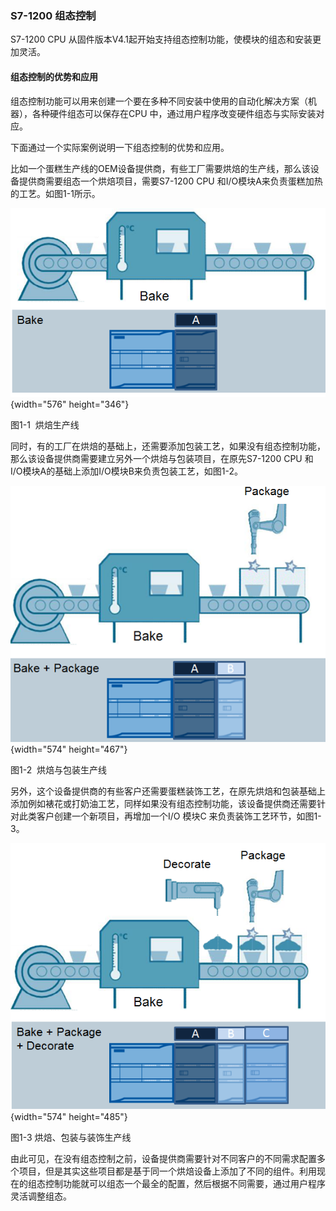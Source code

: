 ### S7-1200 组态控制

S7-1200 CPU
从固件版本V4.1起开始支持组态控制功能，使模块的组态和安装更加灵活。

#### 组态控制的优势和应用

组态控制功能可以用来创建一个要在多种不同安装中使用的自动化解决方案（机器），各种硬件组态可以保存在CPU
中，通过用户程序改变硬件组态与实际安装对应。

下面通过一个实际案例说明一下组态控制的优势和应用。

比如一个蛋糕生产线的OEM设备提供商，有些工厂需要烘焙的生产线，那么该设备提供商需要组态一个烘焙项目，需要S7-1200
CPU 和I/O模块A来负责蛋糕加热的工艺。如图1-1所示。

![](images/pic1-1.png){width="576" height="346"}

图1-1  烘焙生产线

同时，有的工厂在烘焙的基础上，还需要添加包装工艺，如果没有组态控制功能，那么该设备提供商需要建立另外一个烘焙与包装项目，在原先S7-1200
CPU 和I/O模块A的基础上添加I/O模块B来负责包装工艺，如图1-2。

![](images/pic1-2.png){width="574" height="467"}

图1-2  烘焙与包装生产线

另外，这个设备提供商的有些客户还需要蛋糕装饰工艺，在原先烘焙和包装基础上添加例如裱花或打奶油工艺，同样如果没有组态控制功能，该设备提供商还需要针对此类客户创建一个新项目，再增加一个I/O
模块C 来负责装饰工艺环节，如图1-3。

![](images/pic1-3.png){width="574" height="485"}

图1-3 烘焙、包装与装饰生产线

由此可见，在没有组态控制之前，设备提供商需要针对不同客户的不同需求配置多个项目，但是其实这些项目都是基于同一个烘焙设备上添加了不同的组件。利用现在的组态控制功能就可以组态一个最全的配置，然后根据不同需要，通过用户程序灵活调整组态。
